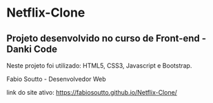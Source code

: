 # Netflix-Clone
## Projeto desenvolvido no curso de Front-end - Danki Code

Neste projeto foi utilizado: HTML5, CSS3, Javascript e Bootstrap. 

Fabio Soutto - Desenvolvedor Web

link do site ativo: https://fabiosoutto.github.io/Netflix-Clone/
